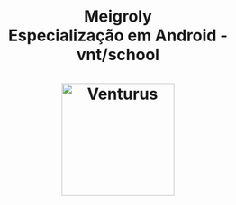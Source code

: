 <h1 align="center">
 Meigroly <br>Especialização em Android - vnt/school <br><br>
<img alt="Venturus" width="200" src="">
</h1>
